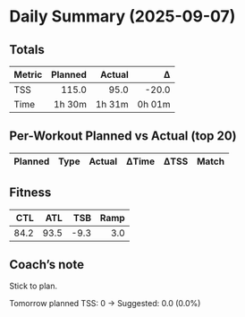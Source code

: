 # Daily Summary (2025-09-07)

## Totals

| Metric | Planned | Actual | Δ |
|---|---:|---:|---:|
| TSS | 115.0 | 95.0 | -20.0 |
| Time | 1h 30m | 1h 31m | 0h 01m |

## Per-Workout Planned vs Actual (top 20)

| Planned | Type | Actual | ΔTime | ΔTSS | Match |
|---|---|---|---:|---:|---|

## Fitness

| CTL | ATL | TSB | Ramp |
|---:|---:|---:|---:|
| 84.2 | 93.5 | -9.3 | 3.0 |

## Coach’s note

Stick to plan.


Tomorrow planned TSS: 0 → Suggested: 0.0 (0.0%)

